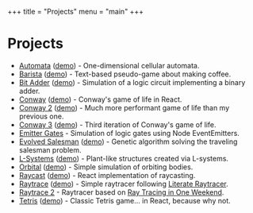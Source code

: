 +++
title = "Projects"
menu = "main"
+++

# Projects

- [Automata](https://github.com/ahuth/automata) ([demo](https://ahuth.github.io/automata)) - One-dimensional cellular automata.
- [Barista](https://github.com/ahuth/barista) ([demo](https://ahuth.github.io/barista)) - Text-based pseudo-game about making coffee.
- [Bit Adder](https://github.com/ahuth/bit-adder) ([demo](https://ahuth.github.io/bit-adder)) - Simulation of a logic circuit implementing a binary adder.
- [Conway](https://github.com/ahuth/conway) ([demo](https://ahuth.github.io/conway)) - Conway's game of life in React.
- [Conway 2](https://github.com/ahuth/conway2) ([demo](https://ahuth.github.io/conway2)) - Much more performant game of life than my previous one.
- [Conway 3](https://github.com/ahuth/conway3) ([demo](https://ahuth.github.io/conway3)) - Third iteration of Conway's game of life.
- [Emitter Gates](https://github.com/ahuth/emitter-gates) - Simulation of logic gates using Node EventEmitters.
- [Evolved Salesman](https://github.com/ahuth/evolved-salesman) ([demo](https://ahuth.github.io/evolved-salesman)) - Genetic algorithm solving the traveling salesman problem.
- [L-Systems](https://github.com/ahuth/l-systems) ([demo](https://ahuth.github.io/l-systems)) - Plant-like structures created via L-systems.
- [Orbital](https://github.com/ahuth/orbital) ([demo](https://ahuth.github.io/orbital)) - Simple simulation of orbiting bodies.
- [Raycast](https://github.com/ahuth/raycast) ([demo](https://ahuth.github.io/raycast)) - React implementation of raycasting.
- [Raytrace](https://github.com/ahuth/raytrace) ([demo](https://ahuth.github.io/raytrace)) -  Simple raytracer following [Literate Raytracer](https://tmcw.github.io/literate-raytracer).
- [Raytrace 2](https://github.com/ahuth/raytrace2) -  Raytracer based on [Ray Tracing in One Weekend](https://raytracing.github.io/books/RayTracingInOneWeekend.html).
- [Tetris](https://github.com/ahuth/tetris) ([demo](https://ahuth.github.io/tetris)) - Classic Tetris game... in React, because why not.
